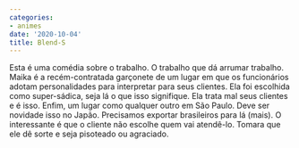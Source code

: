 ```yaml
---
categories:
- animes
date: '2020-10-04'
title: Blend-S
---
```


Esta é uma comédia sobre o trabalho. O trabalho que dá arrumar trabalho. Maika é a recém-contratada garçonete de um lugar em que os funcionários adotam personalidades para interpretar para seus clientes. Ela foi escolhida como super-sádica, seja lá o que isso signifique. Ela trata mal seus clientes e é isso. Enfim, um lugar como qualquer outro em São Paulo. Deve ser novidade isso no Japão. Precisamos exportar brasileiros para lá (mais). O interessante é que o cliente não escolhe quem vai atendê-lo. Tomara que ele dê sorte e seja pisoteado ou agraciado.